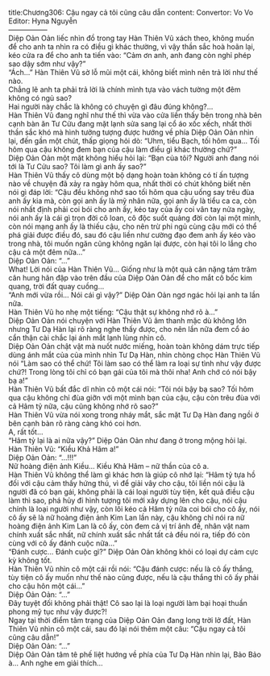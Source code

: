 title:Chương306: Cậu ngay cả tôi cũng câu dẫn
content:
Convertor: Vo Vo<br>Editor: Hyna Nguyễn<br>—————–<br>Diệp Oản Oản liếc nhìn đồ trong tay Hàn Thiên Vũ xách theo, không muốn để cho anh ta nhìn ra có điều gì khác thường, vì vậy thần sắc hoà hoãn lại, kéo cửa ra để cho anh ta tiến vào: “Cảm ơn anh, anh đang còn nghỉ phép sao dậy sớm như vậy?”<br>“Ách…” Hàn Thiên Vũ sờ lỗ mũi một cái, không biết mình nên trả lời như thế nào.<br>Chẳng lẽ anh ta phải trả lời là chính mình tựa vào vách tường một đêm không có ngủ sao?<br>Hai người này chắc là không có chuyện gì đâu đúng không?…<br>Hàn Thiên Vũ đang nghĩ như thế thì vừa vào cửa liền thấy bên trong nhà bên cạnh bàn ăn Tư Cửu đang mặt lạnh sửa sang lại cổ áo xốc xếch, nhất thời thần sắc khó mà hình tưởng tượng được hướng về phía Diệp Oản Oản nhìn lại, đến gần một chút, thấp giọng hỏi dò: “Uhm, tiểu Bạch, tối hôm qua… Tối hôm qua cậu không đem bạn của cậu làm điều gì khác thường chứ?”<br>Diệp Oản Oản một mặt không hiểu hỏi lại: “Bạn của tôi? Người anh đang nói tới là Tư Cửu sao? Tôi làm gì anh ấy sao?”<br>Hàn Thiên Vũ thấy cô dùng một bộ dạng hoàn toàn không có tí ấn tượng nào về chuyện đã xảy ra ngày hôm qua, nhất thời có chút không biết nên nói gì đáp lời: “Cậu đều không nhớ sao tối hôm qua cậu uống say trêu đùa anh ấy kia mà, còn gọi anh ấy là mỹ nhân nữa, gọi anh ấy là tiểu ca ca, còn nói nhất định phải coi bói cho anh ấy, kéo tay của ấy coi vân tay nửa ngày, nói anh ấy là cái gì trọn đời cô loan, cô độc suốt quảng đời còn lại một mình, còn nói mạng anh ấy là thiếu cậu, cho nên trừ phi ngủ cùng cậu mới có thể phá giải được điều đó, sau đó cậu liền như cường đạo đem anh ấy kéo vào trong nhà, tôi muốn ngăn cũng không ngăn lại được, còn hại tôi lo lắng cho cậu cả một đêm nữa…”<br>Diệp Oản Oản: “…”<br>What! Lời nói của Hàn Thiên Vũ… Giống như là một quả cân nặng tám trăm cân hung hãn đập vào trên đầu của Diệp Oản Oản để cho mắt cô bốc kim quang, trời đất quay cuồng…<br>“Anh mới vừa rồi… Nói cái gì vậy?” Diệp Oản Oản ngơ ngác hỏi lại anh ta lần nữa.<br>Hàn Thiên Vũ ho nhẹ một tiếng: “Cậu thật sự không nhớ rõ à…”<br>Diệp Oản Oản nói chuyện với Hàn Thiên Vũ âm thanh mặc dù không lớn nhưng Tư Dạ Hàn lại rõ ràng nghe thấy được, cho nên lần nữa đem cổ áo cẩn thận cài chắc lại ánh mắt lạnh lùng nhìn cô.<br>Diệp Oản Oản chật vật mà nuốt nước miếng, hoàn toàn không dám trực tiếp dùng ánh mắt của của mình nhìn Tư Dạ Hàn, nhìn chòng chọc Hàn Thiên Vũ nói “Làm sao có thể chứ! Tôi làm sao có thể làm ra loại sự tình như vậy được chứ?! Trong lòng tôi chỉ có bạn gái của tôi mà thôi nha! Anh chớ có nói bậy bạ a!”<br>Hàn Thiên Vũ bất đắc dĩ nhìn cô một cái nói: “Tôi nói bậy bạ sao? Tối hôm qua cậu không chỉ đùa giỡn với một mình bạn của cậu, cậu còn trêu đùa với cả Hâm tỷ nữa, cậu cũng không nhớ rõ sao?”<br>Hàn Thiên Vũ vừa nói xong trong nháy mắt, sắc mặt Tư Dạ Hàn đang ngồi ở bên cạnh bàn rõ ràng càng khó coi hơn.<br>A, rất tốt…<br>“Hâm tỷ lại là ai nữa vậy?” Diệp Oản Oản như đang ở trong mộng hỏi lại.<br>Hàn Thiên Vũ: “Kiều Khả Hâm a!”<br>Diệp Oản Oản: “…!!!”<br>Nữ hoàng điện ảnh Kiều… Kiều Khả Hâm – nữ thần của cô a.<br>Hàn Thiên Vũ không thể làm gì khác hơn là giúp cô nhớ lại: “Hâm tỷ tựa hồ đối với cậu cảm thấy hứng thú, vì để giải vây cho cậu, tôi liền nói cậu là người đã có bạn gái, không phải là cái loại người tùy tiện, kết quả điều cậu làm thì sao, phá hủy đi hình tượng tôi mới xây dựng lên cho cậu, nói cậu chính là loại người như vậy, còn lôi kéo cả Hâm tỷ nữa coi bói cho cô ấy, nói cô ấy sẽ là nữ hoàng điện ảnh Kim Lan lần này, cậu không chỉ nói ra nữ hoàng điện ảnh Kim Lan là cô ấy, còn đem cả vị trí ảnh đế, nhân vật nam chính xuất sắc nhất, nữ chính xuất sắc nhất tất cả đều nói ra, tiếp đó còn cùng với cô ấy đánh cuộc nữa…”<br>“Đánh cược… Đánh cuộc gì?” Diệp Oản Oản không khỏi có loại dự cảm cực kỳ không tốt.<br>Hàn Thiên Vũ nhìn cô một cái rồi nói: “Cậu đánh cược: nếu là cô ấy thắng, tùy tiện cô ấy muốn như thế nào cũng được, nếu là cậu thắng thì cô ấy phải cho cậu hôn một cái…”<br>Diệp Oản Oản: “…”<br>Đây tuyệt đối không phải thật! Cô sao lại là loại người làm bại hoại thuần phong mỹ tục như vậy được?!<br>Ngay tại thời điểm tâm trạng của Diệp Oản Oản đang long trời lở đất, Hàn Thiên Vũ nhìn cô một cái, sau đó lại nói thêm một câu: “Cậu ngay cả tôi cũng câu dẫn!”<br>Diệp Oản Oản: “…”<br>Diệp Oản Oản tâm tê phế liệt hướng về phía của Tư Dạ Hàn nhìn lại, Bảo Bảo à… Anh nghe em giải thích…